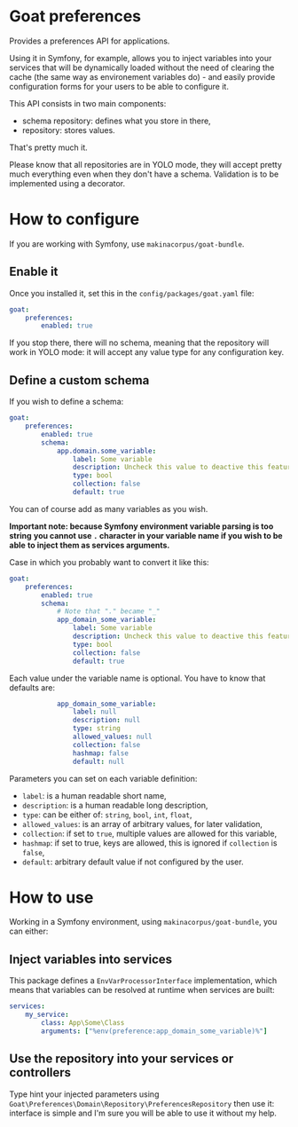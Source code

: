 # Goat preferences

Provides a preferences API for applications.

Using it in Symfony, for example, allows you to inject variables into your
services that will be dynamically loaded without the need of clearing the
cache (the same way as environement variables do) - and easily provide
configuration forms for your users to be able to configure it.

This API consists in two main components:

 - schema repository: defines what you store in there,
 - repository: stores values.

That's pretty much it.

Please know that all repositories are in YOLO mode, they will accept pretty
much everything even when they don't have a schema. Validation is to be
implemented using a decorator.

# How to configure

If you are working with Symfony, use `makinacorpus/goat-bundle`.

## Enable it

Once you installed it, set this in the `config/packages/goat.yaml` file:

```yaml
goat:
    preferences:
        enabled: true
```

If you stop there, there will no schema, meaning that the repository will work
in YOLO mode: it will accept any value type for any configuration key.

## Define a custom schema

If you wish to define a schema:

```yaml
goat:
    preferences:
        enabled: true
        schema:
            app.domain.some_variable:
                label: Some variable
                description: Uncheck this value to deactive this feature
                type: bool
                collection: false
                default: true
```

You can of course add as many variables as you wish.

**Important note: because Symfony environment variable parsing is too string**
**you cannot use `.` character in your variable name if you wish to be able**
**to inject them as services arguments.**

Case in which you probably want to convert it like this:

```yaml
goat:
    preferences:
        enabled: true
        schema:
            # Note that "." became "_"
            app_domain_some_variable:
                label: Some variable
                description: Uncheck this value to deactive this feature
                type: bool
                collection: false
                default: true
```

Each value under the variable name is optional. You have to know that defaults
are:

```yaml
            app_domain_some_variable:
                label: null
                description: null
                type: string
                allowed_values: null
                collection: false
                hashmap: false
                default: null
```

Parameters you can set on each variable definition:

 - `label`: is a human readable short name,
 - `description`: is a human readable long description,
 - `type`: can be either of: `string`, `bool`, `int`, `float`,
 - `allowed_values`: is an array of arbitrary values, for later validation,
 - `collection`: if set to `true`, multiple values are allowed for this variable,
 - `hashmap`: if set to true, keys are allowed, this is ignored if `collection` is `false`,
 - `default`: arbitrary default value if not configured by the user.

# How to use

Working in a Symfony environment, using `makinacorpus/goat-bundle`, you can either:

## Inject variables into services

This package defines a `EnvVarProcessorInterface` implementation, which means that
variables can be resolved at runtime when services are built:

```yaml
services:
    my_service:
        class: App\Some\Class
        arguments: ["%env(preference:app_domain_some_variable)%"]
```

## Use the repository into your services or controllers

Type hint your injected parameters using `Goat\Preferences\Domain\Repository\PreferencesRepository`
then use it: interface is simple and I'm sure you will be able to use it without my help.
